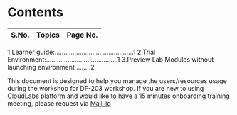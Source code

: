 
# **Contents** 

|S.No.|Topics|Page No.|
|---|----|----|
1.Learner guide:............................................1
2.Trial Environment:........................................1
3.Preview Lab Modules without launching environment	........2

This document is designed to help you manage the users/resources usage during the workshop for DP-203 workshop. If you are new to using CloudLabs platform and would like to have a 15 minutes onboarding training meeting, please request via [Mail-Id](psm-cloudlabs@spektrasystems.com)
